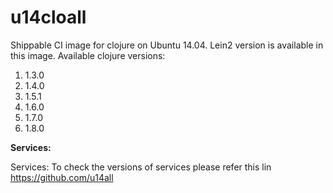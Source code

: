 u14cloall
===================

Shippable CI image for clojure on Ubuntu 14.04. Lein2 version is available in this image.
Available clojure versions:

1. 1.3.0
2. 1.4.0
3. 1.5.1
4. 1.6.0
5. 1.7.0
6. 1.8.0

**Services:**


 Services: To check the versions of services please refer this lin https://github.com/u14all
